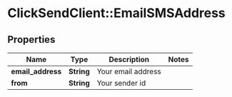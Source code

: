 # ClickSendClient::EmailSMSAddress

## Properties
Name | Type | Description | Notes
------------ | ------------- | ------------- | -------------
**email_address** | **String** | Your email address | 
**from** | **String** | Your sender id | 


